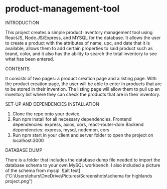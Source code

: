 # product-management-tool

INTRODUCTION

This project creates a simple product inventory management tool using ReactJS, Node.JS/Express, and MYSQL for the database.
It allows the user to create a product with the attributes of name, upc, and date that it is available, allows them
to add certain properties to said product such as brand, color, and it also has the ability to search the total inventory to see
what has been entered.

CONTENTS

It consists of two pages: a product creation page and a listing page. With the product creation page, the user will be able
to enter in products that are to be stored in their invention. The listing page will allow them to pull up an inventory
list where they can check the products that are in their inventory.

SET-UP AND DEPENDENCIES INSTALLATION

1. Clone the repo onto your device.
2. Run npm install for all necessary dependencies.
   Frontend dependencies: express, axios, cors, react-router-dom
   Backend dependencies: express, mysql, nodemon, cors
3. Run npm start in your client and server folder to open the project on localhost:3000

DATABASE DUMP

There is a folder that includes the database dump file needed to import the database schema to your own MySQL workbench.
I also included a picture of the schema from mysql. ![alt text]("C:\Users\ehurs\OneDrive\Pictures\Screenshots\schema for highlands project.png")
